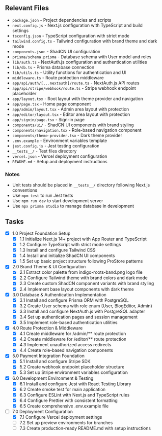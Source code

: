 ## Relevant Files

- `package.json` - Project dependencies and scripts
- `next.config.js` - Next.js configuration with TypeScript and build settings
- `tsconfig.json` - TypeScript configuration with strict mode
- `tailwind.config.ts` - Tailwind configuration with brand theme and dark mode
- `components.json` - ShadCN UI configuration
- `prisma/schema.prisma` - Database schema with User model and roles
- `lib/auth.ts` - NextAuth.js configuration and authentication utilities
- `lib/db.ts` - Prisma database connection
- `lib/utils.ts` - Utility functions for authentication and UI
- `middleware.ts` - Route protection middleware
- `app/api/auth/[...nextauth]/route.ts` - NextAuth.js API routes
- `app/api/stripe/webhook/route.ts` - Stripe webhook endpoint placeholder
- `app/layout.tsx` - Root layout with theme provider and navigation
- `app/page.tsx` - Home page component
- `app/admin/layout.tsx` - Admin area layout with protection
- `app/editor/layout.tsx` - Editor area layout with protection
- `app/signin/page.tsx` - Sign-in page
- `components/ui/` - ShadCN UI components with brand styling
- `components/navigation.tsx` - Role-based navigation component
- `components/theme-provider.tsx` - Dark theme provider
- `.env.example` - Environment variables template
- `jest.config.js` - Jest testing configuration
- `__tests__/` - Test files directory
- `vercel.json` - Vercel deployment configuration
- `README.md` - Setup and deployment instructions

### Notes

- Unit tests should be placed in `__tests__/` directory following Next.js conventions
- Use `npm test` to run Jest tests
- Use `npm run dev` to start development server
- Use `npx prisma studio` to manage database in development

## Tasks

- [x] 1.0 Project Foundation Setup
  - [x] 1.1 Initialize Next.js 14+ project with App Router and TypeScript
  - [x] 1.2 Configure TypeScript with strict mode settings
  - [x] 1.3 Install and configure Tailwind CSS
  - [x] 1.4 Install and initialize ShadCN UI components
  - [x] 1.5 Set up basic project structure following ProStore patterns

- [x] 2.0 Brand Theme & UI Configuration
  - [x] 2.1 Extract color palette from indigo-roots-band.png logo file
  - [x] 2.2 Configure Tailwind theme with brand colors and dark mode
  - [x] 2.3 Create custom ShadCN component variants with brand styling
  - [x] 2.4 Implement base layout components with dark theme

- [x] 3.0 Database & Authentication Implementation
  - [x] 3.1 Install and configure Prisma ORM with PostgreSQL
  - [x] 3.2 Create User schema with role enum (User, BlogEditor, Admin)
  - [x] 3.3 Install and configure NextAuth.js with PostgreSQL adapter
  - [x] 3.4 Set up authentication pages and session management
  - [x] 3.5 Implement role-based authentication utilities

- [x] 4.0 Route Protection & Middleware
  - [x] 4.1 Create middleware for /admin/\*\* route protection
  - [x] 4.2 Create middleware for /editor/\*\* route protection
  - [x] 4.3 Implement unauthorized access redirects
  - [x] 4.4 Create role-based navigation components

- [x] 5.0 Payment Integration Foundation
  - [x] 5.1 Install and configure Stripe SDK
  - [x] 5.2 Create webhook endpoint placeholder structure
  - [x] 5.3 Set up Stripe environment variables configuration

- [x] 6.0 Development Environment & Testing
  - [x] 6.1 Install and configure Jest with React Testing Library
  - [x] 6.2 Create smoke test for main application
  - [x] 6.3 Configure ESLint with Next.js and TypeScript rules
  - [x] 6.4 Configure Prettier with consistent formatting
  - [x] 6.5 Create comprehensive .env.example file

- [ ] 7.0 Deployment Configuration
  - [x] 7.1 Configure Vercel deployment settings
  - [ ] 7.2 Set up preview environments for branches
  - [ ] 7.3 Create production-ready README.md with setup instructions
